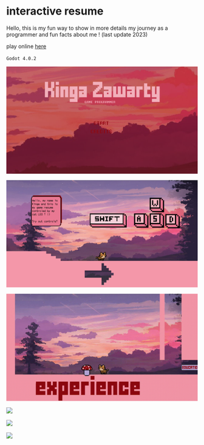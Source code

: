# interactive resume


Hello, this is my fun way to show in more details my journey as a programmer and fun facts about me !
(last update 2023)

play online [here](https://containedx.itch.io/interactive-resume)

` Godot 4.0.2 `

![](demo_screenshots/1.png)

![](demo_screenshots/2.png)

![](demo_screenshots/3.gif)

![](demo_screenshots/4.gif)

![](demo_screenshots/5.gif)

![](demo_screenshots/6.gif)
